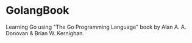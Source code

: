 # GolangBook
Learning Go using "The Go Programming Language" book by Alan A. A. Donovan &amp; Brian W. Kernighan.
